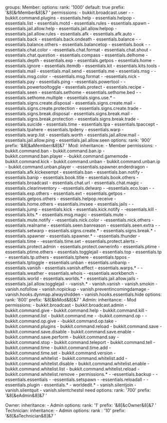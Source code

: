 groups:
  Member:
    options:
      rank: '1000'
      default: true
      prefix: '&8[&rMember&8]&7 '
    permissions:
    - bukkit.broadcast.user
    - -bukkit.command.plugins
    - essentials.help
    - essentials.helpop
    - essentials.list
    - essentials.motd
    - essentials.rules
    - essentials.spawn
    - essentials.jail.allow.help
    - essentials.jail.allow.helpop
    - essentials.jail.allow.rules
    - essentials.afk
    - essentials.afk.auto
    - essentials.back
    - essentials.back.ondeath
    - essentials.balance
    - -essentials.balance.others
    - essentials.balancetop
    - essentials.book
    - -essentials.chat.color
    - -essentials.chat.format
    - essentials.chat.shout
    - essentials.chat.question
    - essentials.compass
    - essentials.delhome
    - essentials.depth
    - essentials.exp
    - essentials.getpos
    - essentials.home
    - essentials.ignore
    - essentials.itemdb
    - essentials.kit
    - essentials.kits.tools
    - essentials.mail
    - essentials.mail.send
    - essentials.me
    - essentials.msg
    - -essentials.msg.color
    - -essentials.msg.format
    - -essentials.nick
    - essentials.pay
    - essentials.ping
    - -essentials.powertool
    - -essentials.powertooltoggle
    - essentials.protect
    - essentials.recipe
    - essentials.seen
    - essentials.sethome
    - essentials.sethome.bed
    - -essentials.sethome.multiple
    - essentials.signs.use.*
    - essentials.signs.create.disposal
    - essentials.signs.create.mail
    - essentials.signs.create.protection
    - essentials.signs.create.trade
    - essentials.signs.break.disposal
    - essentials.signs.break.mail
    - essentials.signs.break.protection
    - essentials.signs.break.trade
    - essentials.suicide
    - essentials.time
    - essentials.tpa
    - essentials.tpaccept
    - essentials.tpahere
    - essentials.tpdeny
    - essentials.warp
    - essentials.warp.list
    - essentials.worth
    - essentials.jail.allow.mail
    - essentials.jail.allow.ping
    - essentials.jail.allow.seen
    options:
      rank: '900'
      prefix: '&8[&aMemberr&8]&7 '
  Mod:
    inheritance:
    - Member
    permissions:
    - bukkit.command.ban
    - bukkit.command.ban.ip
    - bukkit.command.ban.player
    - -bukkit.command.gamemode
    - bukkit.command.kick
    - bukkit.command.unban
    - bukkit.command.unban.ip
    - bukkit.command.unban.player
    - -essentials.spawner.enderdragon
    - essentials.afk.kickexempt
    - essentials.ban
    - essentials.ban.notify
    - essentials.banip
    - essentials.book.title
    - essentials.book.others
    - essentials.broadcast
    - essentials.chat.url
    - essentials.chat.magic
    - essentials.clearinventory
    - -essentials.delwarp
    - -essentials.eco.loan
    - -essentials.exp.others
    - essentials.ext
    - essentials.getpos
    - essentials.getpos.others
    - essentials.helpop.receive
    - essentials.home.others
    - essentials.invsee
    - essentials.jails
    - -essentials.jump
    - essentials.kick
    - essentials.kick.notify
    - -essentials.kill
    - essentials.kits.*
    - essentials.msg.magic
    - essentials.mute
    - essentials.mute.notify
    - -essentials.nick.color
    - -essentials.nick.others
    - essentials.realname
    - essentials.seen.banreason
    - essentials.seen.extra
    - -essentials.setwarp
    - essentials.signs.create.*
    - essentials.signs.break.*
    - essentials.spawner
    - essentials.spawner.*
    - -essentials.thunder
    - essentials.time
    - -essentials.time.set
    - essentials.protect.alerts
    - essentials.protect.admin
    - essentials.protect.ownerinfo
    - essentials.ptime
    - essentials.ptime.others
    - essentials.togglejail
    - essentials.top
    - essentials.tp
    - essentials.tp.others
    - essentials.tphere
    - essentials.tppos
    - essentials.tptoggle
    - essentials.unban
    - essentials.unbanip
    - essentials.vanish
    - essentials.vanish.effect
    - essentials.warps.*
    - -essentials.weather
    - essentials.whois
    - -essentials.workbench
    - essentials.world
    - essentials.worlds.*
    - essentials.jail.allow.jails
    - essentials.jail.allow.togglejail
    - -vanish.*
    - vanish.vanish
    - vanish.smokin
    - vanish.nofollow
    - vanish.nopickup
    - vanish.preventincomingdamage
    - vanish.hooks.dynmap.alwayshidden
    - vanish.hooks.essentials.hide
    options:
      rank: '800'
      prefix: '&8[&bMod&8]&7 '
  Admin:
    inheritance:
    - Mod
    permissions:
    - bukkit.broadcast
    - bukkit.broadcast.admin
    - bukkit.command.give
    - bukkit.command.help
    - bukkit.command.kill
    - bukkit.command.list
    - bukkit.command.me
    - -bukkit.command.op
    - -bukkit.command.op.give
    - -bukkit.command.op.take
    - bukkit.command.plugins
    - bukkit.command.reload
    - bukkit.command.save
    - bukkit.command.save.disable
    - bukkit.command.save.enable
    - bukkit.command.save.perform
    - bukkit.command.say
    - bukkit.command.stop
    - bukkit.command.teleport
    - bukkit.command.tell
    - bukkit.command.time
    - bukkit.command.time.add
    - bukkit.command.time.set
    - bukkit.command.version
    - bukkit.command.whitelist
    - bukkit.command.whitelist.add
    - bukkit.command.whitelist.disable
    - bukkit.command.whitelist.enable
    - bukkit.command.whitelist.list
    - bukkit.command.whitelist.reload
    - bukkit.command.whitelist.remove
    - permissions.*
    - -essentials.backup
    - -essentials.essentials
    - -essentials.setspawn
    - -essentials.reloadall
    - -essentials.plugin
    - essentials.*
    - worldedit.*
    - vanish.silentjoin
    - vanish.silentquit
    - vanish.silentchestsI need 
    options:
      rank: '700'
      prefix: '&8[&eAdmin&8]&7 '
  
  Owner:
    inheritance:
    - Admin
    options:
      rank: '1'
      prefix: '&8[&cOwner&8]&7 '
Technician:
    inheritance:
    - Admin
    options:
    rank : '10'
      prefix: '&8[&aTechnician&8]&7 '
